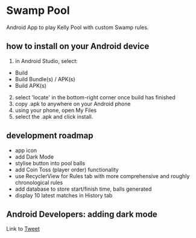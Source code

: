 # Swamp Pool
Android App to play Kelly Pool with custom Swamp rules.


## how to install on your Android device
1. in Android Studio, select:
  * Build
  * Build Bundle(s) / APK(s)
  * Build APK(s)
2. select 'locate' in the bottom-right corner once build has finished
3. copy .apk to anywhere on your Android phone
4. using your phone, open My Files
5. select the .apk and click install.


## development roadmap
- app icon
- add Dark Mode
- stylise button into pool balls
- add Coin Toss (player order) functionality
- use RecyclerView for Rules tab with more comprehensive and roughly chronological rules
- add database to store start/finish time, balls generated
- display 10 latest matches in History tab


## Android Developers: adding dark mode
Link to [Tweet](https://twitter.com/AndroidDev/status/1333468720686116870)
